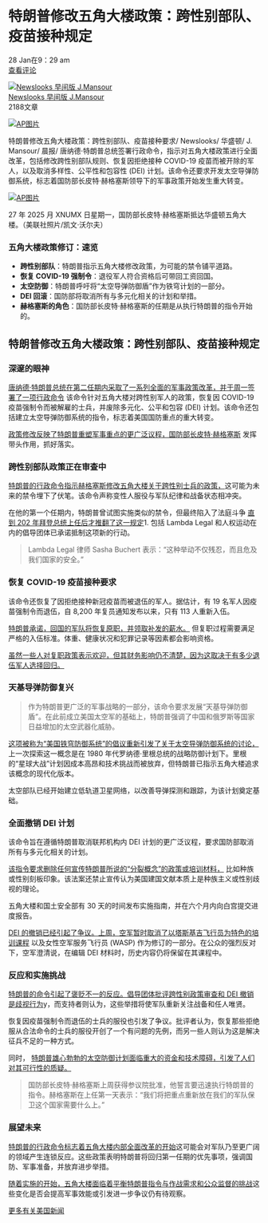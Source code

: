 # 特朗普修改五角大楼政策：跨性别部队、疫苗接种规定

28 Jan在9：29 am  
[查看评论](#comments)

[![Newslooks 早间版 J.Mansour](https://www.newslooks.com/wp-content/uploads/2024/09/avatar_user_155_1726340789-96x96.png)](https://www.newslooks.com/zh-CN/author/newslooks-morning-edition-j-mansour/)  
[Newslooks 早间版 J.Mansour](https://www.newslooks.com/zh-CN/author/newslooks-morning-edition-j-mansour/)  
2188文章

[![AP图片](https://www.newslooks.com/wp-content/uploads/2025/01/AP25027817444868-1024x683.jpg)](https://www.newslooks.com/wp-content/uploads/2025/01/AP25027817444868.jpg)

特朗普修改五角大楼政策：跨性别部队、疫苗接种要求/ Newslooks/ 华盛顿/ J. Mansour/ 晨报/ 唐纳德·特朗普总统签署行政命令，指示对五角大楼政策进行全面改革，包括修改跨性别部队规则、恢复因拒绝接种 COVID-19 疫苗而被开除的军人，以及取消多样性、公平性和包容性 (DEI) 计划。该命令还要求开发太空导弹防御系统，标志着国防部长皮特·赫格塞斯领导下的军事政策开始发生重大转变。

[![AP图片](https://www.newslooks.com/wp-content/uploads/2025/01/AP25027526789109-1024x683.jpg)](https://www.newslooks.com/wp-content/uploads/2025/01/AP25027526789109-1024x683.jpg)

27 年 2025 月 XNUMX 日星期一，国防部长皮特·赫格塞斯抵达华盛顿五角大楼。（美联社照片/凯文·沃尔夫）

### 五角大楼政策修订：速览

- **跨性别部队**：特朗普指示五角大楼修改政策，为可能的禁令铺平道路。
- **恢复 COVID-19 强制令**：退役军人符合资格后可带回工资回国。
- **太空防御**：特朗普呼吁将“太空导弹防御盾”作为铁穹计划的一部分。
- **DEI 回滚**：国防部将取消所有与多元化相关的计划和举措。
- **赫格塞斯的角色**：国防部长皮特·赫格塞斯的任期是从执行特朗普的指令开始的。

## 特朗普修改五角大楼政策：跨性别部队、疫苗接种规定

### 深邃的眼神

[唐纳德·特朗普总统在第二任期内采取了一系列全面的军事政策改革，并于周一签署了一项行政命令](https://www.newslooks.com/zh-CN/trump-administration-purges-doj-staff-linked-to-past-probes/) 该命令针对五角大楼对跨性别军人的政策，恢复因 COVID-19 疫苗强制令而被解雇的士兵，并废除多元化、公平和包容 (DEI) 计划。该命令还包括建立太空导弹防御系统的指令，标志着美国国防重点的重大转变。

[政策修改反映了特朗普重塑军事重点的更广泛议程，国防部长皮特·赫格塞斯](https://www.newslooks.com/zh-CN/trump-administration-purges-doj-staff-linked-to-past-probes/) 发挥带头作用，抓好落实。

### **跨性别部队政策正在审查中**

[特朗普的行政命令指示赫格塞斯修改五角大楼关于跨性别士兵的政策，](https://www.newslooks.com/zh-CN/trump-administration-purges-doj-staff-linked-to-past-probes/)这可能为未来的禁令埋下了伏笔。该命令声称变性人服役与军队纪律和战备状态相冲突。

在他的第一个任期内，特朗普曾试图实施类似的禁令，但最终陷入了法庭斗争 [直到 202 年拜登总统上任后才推翻了这一规定](https://www.newslooks.com/zh-CN/trump-administration-purges-doj-staff-linked-to-past-probes/)1\. 包括 Lambda Legal 和人权运动在内的倡导团体已承诺抵制这项新的行动。

> Lambda Legal 律师 Sasha Buchert 表示：“这种举动不仅残忍，而且危及我们国家的安全。”

### **恢复 COVID-19 疫苗接种要求**

该命令还恢复了因拒绝接种新冠疫苗而被退伍的军人。据估计，有 19 名军人因疫苗强制令而退伍，自 8,200 年复员通知发布以来，只有 113 人重新入伍。

[特朗普承诺，回国的军队将恢复原职，并领取补发的薪水。](https://www.newslooks.com/zh-CN/trump-administration-purges-doj-staff-linked-to-past-probes/) 但复职过程需要满足严格的入伍标准。体重、健康状况和犯罪记录等因素都会影响资格。

[虽然一些人对复职政策表示欢迎，但其财务影响仍不清楚，因为这取决于有多少退伍军人选择回归。](https://www.newslooks.com/zh-CN/trump-administration-purges-doj-staff-linked-to-past-probes/)

### **天基导弹防御复兴**

> 作为特朗普更广泛的军事战略的一部分，该命令要求发展“天基导弹防御盾”。在此前成立美国太空军的基础上，特朗普强调了中国和俄罗斯等国家日益增加的太空武器化威胁。

[这项被称为“美国铁穹防御系统”的倡议重新引发了关于太空导弹防御系统的讨论，](https://apnews.com/) 上一次探索这一概念是在 1980 年代罗纳德·里根总统的战略防御计划下。里根的“星球大战”计划因成本高昂和技术挑战而被放弃，但特朗普已指示五角大楼追求该概念的现代化版本。

太空部队已经开始建立低轨道卫星网络，以改善导弹探测和跟踪，为该计划奠定基础。

### **全面撤销 DEI 计划**

该命令旨在遵循特朗普取消联邦机构内 DEI 计划的更广泛议程，要求国防部取消所有与多元化相关的计划。

[该指令要求删除任何宣传特朗普所说的“分裂概念”的政策或培训材料，](https://apnews.com/) 比如种族或性别刻板印象。该法案还禁止宣传认为美国建国文献本质上是种族主义或性别歧视的理论。

五角大楼和国土安全部有 30 天的时间发布实施指南，并在六个月内向白宫提交进度报告。

[DEI 的撤销已经引起了争议。上周，空军暂时取消了以塔斯基吉飞行员为特色的培训课程](https://apnews.com/) 以及女性空军服务飞行员 (WASP) 作为修订的一部分。在公众的强烈反对下，空军澄清说，在编辑 DEI 材料时，历史内容仍将保留在其课程中。

### **反应和实施挑战**

[特朗普的命令引起了褒贬不一的反应。倡导团体批评跨性别政策审查和 DEI 撤销是歧视行为](https://apnews.com/)y，而支持者则认为，这些举措将使军队重新关注战备和任人唯贤。

恢复因疫苗强制令而退伍的士兵的服役也引发了争议。批评者认为，恢复那些拒绝服从合法命令的士兵的服役开创了一个有问题的先例，而另一些人则认为这是解决征兵不足的一种方式。

同时， [特朗普雄心勃勃的太空防御计划面临重大的资金和技术障碍，引发了人们对其可行性的质疑。](https://apnews.com/)

> 国防部长皮特·赫格塞斯上周获得参议院批准，他誓言要迅速执行特朗普的指令。赫格塞斯在上任第一天表示：“我们将把重点重新放在我们的军队保卫这个国家需要什么上。”

### **展望未来**

[特朗普的行政命令标志着五角大楼内部全面改革的开始](https://apnews.com/)这可能会对军队乃至更广阔的领域产生连锁反应。这些政策表明特朗普将回归第一任期的优先事项，强调国防、军事准备，并放弃进步举措。

[随着实施的开始，五角大楼面临着平衡特朗普指令与作战需求和公众监督的挑战](https://apnews.com/)这些变化是否会提高军事效能或引发进一步争议仍有待观察。

[更多有关美国新闻](https://www.newslooks.com/zh-CN/category/us/)